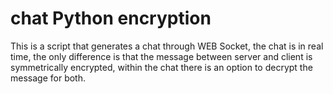 # chat Python encryption
 This is a script that generates a chat through WEB Socket, the chat is in real time, the only difference is that the message between server and client is symmetrically encrypted, within the chat there is an option to decrypt the message for both.
